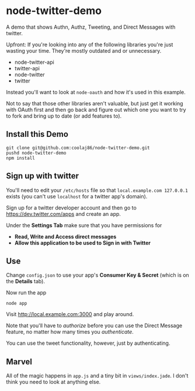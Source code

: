 node-twitter-demo
===

A demo that shows Authn, Authz, Tweeting, and Direct Messages with twitter.

Upfront: If you're looking into any of the following libraries
you're just wasting your time.
They're mostly outdated and or unnecessary.

  * node-twitter-api
  * twitter-api
  * node-twitter
  * twitter

Instead you'll want to look at `node-oauth` and how it's used in this example.

Not to say that those other libraries aren't valuable,
but just get it working with OAuth first and then go
back and figure out which one you want to try to fork
and bring up to date (or add features to).

## Install this Demo

    git clone git@github.com:coolaj86/node-twitter-demo.git
    pushd node-twitter-demo
    npm install

## Sign up with twitter

You'll need to edit your `/etc/hosts` file so that
`local.example.com 127.0.0.1` exists
(you can't use `localhost` for a twitter app's domain).

Sign up for a twitter developer account and then
go to <https://dev.twitter.com/apps> and create an app.

Under the **Settings Tab** make sure that you have permissions for

  * **Read, Write and Access direct messages**
  * **Allow this application to be used to Sign in with Twitter**

## Use

Change `config.json` to use your app's **Consumer Key & Secret**
(which is on the **Details** tab).

Now run the app

    node app

Visit <http://local.example.com:3000> and play around.

Note that you'll have to *authorize* before you can use the Direct Message
feature, no matter how many times you *authenticate*.

You can use the tweet functionality, however, just by authenticating.

## Marvel

All of the magic happens in `app.js` and a tiny bit in `views/index.jade`.
I don't think you need to look at anything else.
